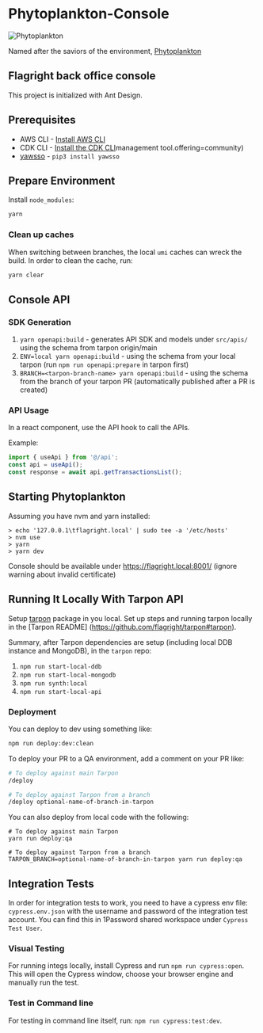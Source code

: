 # Phytoplankton-Console

![Phytoplankton](https://github.com/flagright/phytoplankton-console/blob/main/phytoplankton.jpeg)

Named after the saviors of the environment, [Phytoplankton](https://www.youtube.com/watch?v=fS422O4SLc4)

## Flagright back office console

This project is initialized with Ant Design.

## Prerequisites

- AWS CLI - [Install AWS CLI](https://aws.amazon.com/cli/)
- CDK CLI - [Install the CDK CLI](https://docs.aws.amazon.com/cdk/v2/guide/cli.html)management tool.offering=community)
- [yawsso](https://github.com/victorskl/yawsso) - `pip3 install yawsso`

## Prepare Environment

Install `node_modules`:

```bash
yarn
```

### Clean up caches

When switching between branches, the local `umi` caches can wreck the build. In order to clean the cache, run:

```bash
yarn clear
```

## Console API

### SDK Generation

1. `yarn openapi:build` - generates API SDK and models under `src/apis/` using the schema from tarpon origin/main
2. `ENV=local yarn openapi:build` - using the schema from your local tarpon (run `npm run openapi:prepare` in tarpon first)
3. `BRANCH=<tarpon-branch-name> yarn openapi:build` - using the schema from the branch of your tarpon PR (automatically published after a PR is created)

### API Usage

In a react component, use the API hook to call the APIs.

Example:

```typescript
import { useApi } from '@/api';
const api = useApi();
const response = await api.getTransactionsList();
```

## Starting Phytoplankton

Assuming you have nvm and yarn installed:

```
> echo '127.0.0.1\tflagright.local' | sudo tee -a '/etc/hosts'
> nvm use
> yarn
> yarn dev
```

Console should be available under https://flagright.local:8001/ (ignore warning about invalid certificate)

## Running It Locally With Tarpon API

Setup [tarpon](https://github.com/flagright/tarpon) package in you local. Set up steps and running tarpon locally in the [Tarpon README] (https://github.com/flagright/tarpon#tarpon).

Summary, after Tarpon dependencies are setup (including local DDB instance and MongoDB), in the `tarpon` repo:

1. `npm run start-local-ddb`
2. `npm run start-local-mongodb`
3. `npm run synth:local`
4. `npm run start-local-api`

### Deployment

You can deploy to dev using something like:

```bash
npm run deploy:dev:clean
```

To deploy your PR to a QA environment, add a comment on your PR like:

```bash
# To deploy against main Tarpon
/deploy

# To deploy against Tarpon from a branch
/deploy optional-name-of-branch-in-tarpon
```

You can also deploy from local code with the following:

```
# To deploy against main Tarpon
yarn run deploy:qa

# To deploy against Tarpon from a branch
TARPON_BRANCH=optional-name-of-branch-in-tarpon yarn run deploy:qa
```

## Integration Tests

In order for integration tests to work, you need to have a cypress env file: `cypress.env.json` with the username and password of the integration test account. You can find this in 1Password shared workspace under `Cypress Test User`.

### Visual Testing

For running integs locally, install Cypress and run `npm run cypress:open`. This will open the Cypress window, choose your browser engine and manually run the test.

### Test in Command line

For testing in command line itself, run: `npm run cypress:test:dev`.
